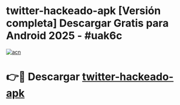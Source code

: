# twitter-hackeado-apk  [Versión completa] Descargar Gratis para Android 2025 - #uak6c

[![acn](https://github.com/user-attachments/assets/0f9c940e-d8b0-45ae-aac7-cd30a18b3e1c)](https://apps.freeplayer.one?title=twitter-hackeado-apk&ref=9F)

# 👉🔴 Descargar [twitter-hackeado-apk](https://apps.freeplayer.one?title=twitter-hackeado-apk&ref=9F)